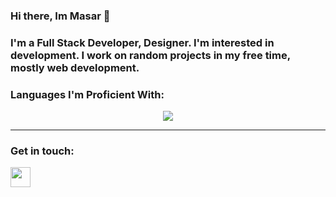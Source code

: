 ### Hi there, Im Masar 👋

### I'm a Full Stack Developer, Designer. I'm interested in development. I work on random projects in my free time, mostly web development.


### Languages I'm Proficient With:
<p align="center">
  <a href="https://skillicons.dev">
    <img src="https://skillicons.dev/icons?i=css,bots,firebase,html,js,mongodb,nextjs,nodejs,react,tailwind,ts" />
  </a>
</p>

---

### Get in touch:
<a href="https://discord.gg/UBujmK33">
<img height="32" width="32" src="https://cdn.jsdelivr.net/npm/simple-icons@v6/icons/discord.svg" />
  </a>

